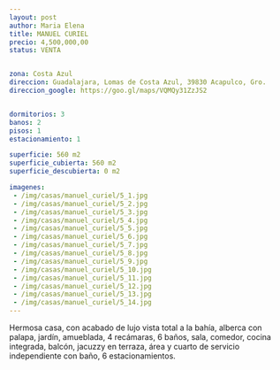 ```yaml
---
layout: post
author: Maria Elena
title: MANUEL CURIEL
precio: 4,500,000,00
status: VENTA


zona: Costa Azul
direccion: Guadalajara, Lomas de Costa Azul, 39830 Acapulco, Gro.
direccion_google: https://goo.gl/maps/VQMQy31ZzJS2


dormitorios: 3
banos: 2
pisos: 1
estacionamiento: 1

superficie: 560 m2
superficie_cubierta: 560 m2
superficie_descubierta: 0 m2

imagenes:
 - /img/casas/manuel_curiel/5_1.jpg
 - /img/casas/manuel_curiel/5_2.jpg
 - /img/casas/manuel_curiel/5_3.jpg
 - /img/casas/manuel_curiel/5_4.jpg
 - /img/casas/manuel_curiel/5_5.jpg
 - /img/casas/manuel_curiel/5_6.jpg
 - /img/casas/manuel_curiel/5_7.jpg
 - /img/casas/manuel_curiel/5_8.jpg
 - /img/casas/manuel_curiel/5_9.jpg
 - /img/casas/manuel_curiel/5_10.jpg
 - /img/casas/manuel_curiel/5_11.jpg
 - /img/casas/manuel_curiel/5_12.jpg
 - /img/casas/manuel_curiel/5_13.jpg
 - /img/casas/manuel_curiel/5_14.jpg
---
```


Hermosa casa, con acabado de lujo vista total a la bahía, alberca con palapa, jardín, amueblada, 4 recámaras, 6 baños, sala, comedor, cocina integrada, balcón, jacuzzy en terraza, área y cuarto de servicio independiente con baño, 6 estacionamientos.
